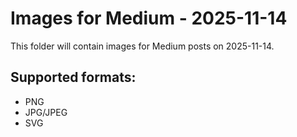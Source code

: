 # Images for Medium - 2025-11-14

This folder will contain images for Medium posts on 2025-11-14.

## Supported formats:
- PNG
- JPG/JPEG
- SVG
